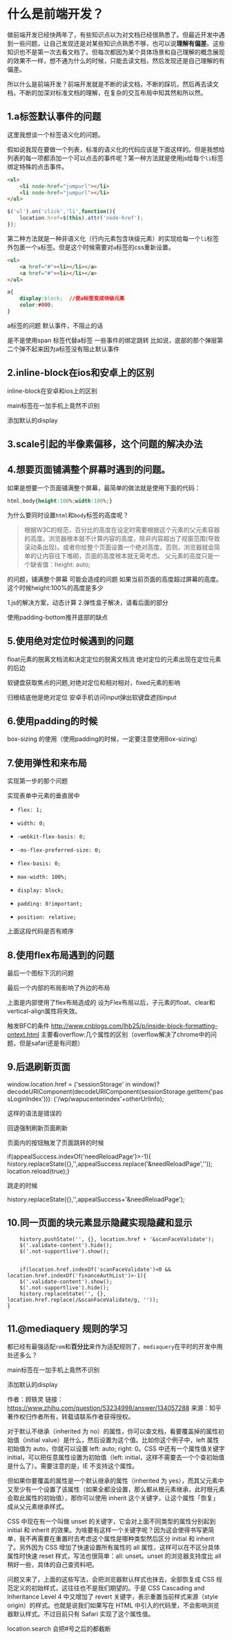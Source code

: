 # 什么是前端开发？

做前端开发已经快两年了，有些知识点以为对文档已经很熟悉了。但最近开发中遇到一些问题，让自己发现还是对某些知识点熟悉不够，也可以说**理解有偏差**。这些知识也不是第一次去看文档了。但每次都因为某个具体场景和自己理解的概念展现的效果不一样，想不通为什么的时候，只能去读文档，然后发现还是自己理解的有偏差。

所以什么是前端开发？前端开发就是不断的读文档，不断的踩坑，然后再去读文档，不断的加深对标准文档的理解，在复杂的交互布局中知其然和所以然。


## 1.a标签默认事件的问题

这里我想谈一个标签语义化的问题。

假如说我现在要做一个列表，标准的语义化的代码应该是下面这样的。但是我想给列表的每一项都添加一个可以点击的事件呢？第一种方法就是使用js给每个`li`标签绑定特殊的点击事件。

```html
<ul>
    <li node-href="jumpurl"></li>
    <li node-href="jumpurl"></li>
</ul>
```

```javascript
$('ul').on('click','li',function(){
    location.href=$(this).attr('node-href');
});
```

第二种方法就是一种非语义化（行内元素包含块级元素）的实现给每一个`li`标签外包裹一个`a`标签。但是这个时候需要对`a`标签的css重新设置。

```html
<ul>
    <a href="#"><li></li></a>
    <a href="#"><li></li></a>
</ul>
```

```css
a{
    display:block;  //使a标签变成块级元素
    color:#000;
}
```




a标签的问题
默认事件，不阻止的话

是不是使用span 标签代替a标签
一些事件的绑定跳转
比如说，底部的那个弹层第二个弹不起来因为a标签没有阻止默认事件


## 2.inline-block在ios和安卓上的区别

inline-block在安卓和ios上的区别


main标签在一加手机上竟然不识别

添加默认的display


## 3.scale引起的半像素偏移，这个问题的解决办法

## 4.想要页面铺满整个屏幕时遇到的问题。

如果是想要一个页面铺满整个屏幕，最简单的做法就是使用下面的代码：

```css
html,body{height:100%;width:100%;}
```

为什么要同时设置`html`和`body`标签的高度呢？

>根据W3C的规范，百分比的高度在设定时需要根据这个元素的父元素容器的高度。浏览器根本就不计算内容的高度，除非内容超出了视窗范围(导致滚动条出现)。或者你给整个页面设置一个绝对高度。否则，浏览器就会简单的让内容往下堆砌，页面的高度根本就无需考虑。
父元素的高度只是一个缺省值：height: auto;





的问题，铺满整个屏幕 可能会造成的问题
如果当前页面的高度超过屏幕的高度。这个时候height:100%的高度是多少


1.js的解决方案，动态计算
2.弹性盒子解决，请看后面的部分



使用padding-bottom推开底部的缺点





## 5.使用绝对定位时候遇到的问题
float元素的脱离文档流和决定定位的脱离文档流
绝对定位的元素出现在定位元素的后边



软键盘获取焦点的问题,对绝对定位和相对相对，fixed元素的影响

归根结底他是绝对定位
安卓手机访问input弹出软键盘遮挡input





## 6.使用padding的时候

box-sizing 的使用（使用padding的时候，一定要注意使用Box-sizing）



## 7.使用弹性和来布局

实现第一步的那个问题


实现表单中元素的垂直居中


*     flex: 1;
*     width: 0;
*     -webkit-flex-basis: 0;
*     -ms-flex-preferred-size: 0;
*     flex-basis: 0;
*     max-width: 100%;
*     display: block;
*     padding: 0!important;
*     position: relative;


上面这段代码是否有顺序


## 8.使用flex布局遇到的问题
最后一个图标下沉的问题

最后一个内部的布局影响了外边的布局

上面是内部使用了flex布局造成的
设为Flex布局以后，子元素的float、clear和vertical-align属性将失效。

触发BFC的条件
http://www.cnblogs.com/lhb25/p/inside-block-formatting-ontext.html
主要看overflow:几个属性的区别（overflow解决了chrome中的问题，但是safari还是有问题）



## 9.后退刷新页面

window.location.href = ('sessionStorage' in window)?decodeURIComponent(decodeURIComponent(sessionStorage.getItem('passLoginIndex'))): ('/wp/wapucenterindex'+otherUrlInfo);


这样的语法是错误的



回退强制刷新页面刷新


页面内的按钮触发了页面跳转的时候

if(appealSuccess.indexOf('needReloadPage')>-1){    history.replaceState({},'',appealSuccess.replace('&needReloadPage',''));    location.reload(true);}


跳走的时候

history.replaceState({},'',appealSuccess+'&needReloadPage');


## 10.同一页面的块元素显示隐藏实现隐藏和显示

        history.pushState('', {}, location.href + '&scanFaceValidate');
        $('.validate-content').hide();
        $('.not-supportlive').show();


        if(location.href.indexOf('scanFaceValidate')<0 && location.href.indexOf('financeAuthList')>-1){
        $('.validate-content').show();
        $('.not-supportlive').hide();
        history.replaceState('', {}, location.href.replace(/&scanFaceValidate/g, ''));
    }



## 11.@mediaquery   规则的学习
都已经有最强适配`rem`和**百分比**来作为适配规则了，`mediaquery`在平时的开发中用处还多么？



main标签在一加手机上竟然不识别

添加默认的display






作者：顾轶灵
链接：https://www.zhihu.com/question/53234998/answer/134057288
来源：知乎
著作权归作者所有，转载请联系作者获得授权。

对于默认不继承（inherited 为 no）的属性，你可以查文档，看要覆盖掉的属性初始值（initial value）是什么，然后设置为这个值。比如你这个例子中，left 属性初始值为 auto，你就可以设置 left: auto; right: 0。CSS 中还有一个属性值关键字 initial，可以把任意属性设置为初始值（left: initial，这样不需要去一个个查初始值是什么了）。需要注意的是，IE 不支持这个属性。

但如果你要覆盖的属性是一个默认继承的属性（inherited 为 yes），而其父元素中又至少有一个设置了该属性（如果全都没设置，那么都从根元素继承，此时根元素会取此属性的初始值），那你可以使用 inherit 这个关键字，让这个属性「恢复」成从父元素继承样式。

CSS 中现在有一个叫做 unset 的关键字，它会对上面不同类型的属性分别起到 initial 和 inherit 的效果。为啥要有这样一个关键字呢？因为这会使得书写更简单，我不再需要在重置时去考虑这个属性是哪种类型然后区分 initial 和 inherit 了。另外因为 CSS 增加了快速设置所有属性的 all 属性，这样可以在不区分具体属性时快速 reset 样式，写法也很简单：all: unset。unset 的浏览器支持度比 all 稍好一些，具体的自己查资料吧。

问题又来了，上面的这些写法，会把浏览器默认样式也抹去，全部恢复成 CSS 规范定义的初始样式，这往往也不是我们期望的。于是 CSS Cascading and Inheritance Level 4 中又增加了 revert 关键字，表示重置当前样式来源（style origin）的样式。也就是说我们如果写在 HTML 中引入的代码里，不会影响浏览器默认样式。不过目前只有 Safari 实现了这个属性值。







location.search 会把#号之后的都截断
